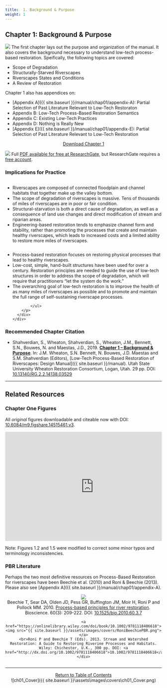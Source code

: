 ```yaml
---
title:  1. Background & Purpose
weight: 1
---
```

## Chapter 1: Background & Purpose

<a  href="http://dx.doi.org/10.13140/RG.2.2.14138.03529"><img class="float-right" src="{{ site.baseurl }}/assets/images/covers/Chap1.png"></a>
The first chapter lays out the purpose and organization of the manual. It also covers the background necessary to understand low-tech process-based restoration. Speifically, the following topics are covered:
- Scope of Degradation
- Structurally-Starved Riverscapes
- Riverscapes States and Conditions
- A Review of Restoration

Chapter 1 also has appendices on:
- [Appendix A]({{ site.baseurl }}/manual/chap01/appendix-A): Partial Selection of Past Literature Relevant to Low-Tech Restoraton 
- Appendix B: Low-Tech Process-Based Restoration Semantics
- Appendix C: Existing Low-Tech Practices
- Appendix D: Nothing is Really New
- [Appendix E]({{ site.baseurl }}/manual/chap01/appendix-E): Partial Selection of Past Literature Relevant to Low-Tech Restoration

<div align="center">
	<a class="hollow button" href="http://dx.doi.org/10.13140/RG.2.2.14138.03529"> Download Chapter 1 <i class="fa fa-file-pdf-o" aria-hidden="true"></i></a>
</div>

<a href="http://dx.doi.org/10.13140/RG.2.2.19590.63049"><img class="float-right" src="{{ site.baseurl}}/assets/images/RG.png"></a> Full [PDF available for free at ResearchGate](http://dx.doi.org/10.13140/RG.2.2.19590.63049), but ResearchGate requires a [free account](https://www.researchgate.net/signup.SignUp.html?hdrsu=1).


### Implications for Practice

<div class="row small-up-2 medium-up-2">

  <div class="column">
    <div class="card">
        <div class="card-section">
        <p><ul>
	<li>Riverscapes are composed of connected floodplain and channel habitats that together make up the valley bottom.</li>
	<li>The scope of degradation of riverscapes is massive. Tens of thousands of miles of riverscapes are in poor or fair condition. </li>
	<li>Structural-starvation is both a direct cause of degradation, as well as a consequence of land use changes and direct modification of stream and riparian areas.</li>
	<li>Engineering-based restoration tends to emphasize channel form and stability, rather than promoting the processes that create and maintain healthy riverscapes, which leads to increased costs and a limited ability to restore more miles of riverscapes.</li>
	</ul>
	</p>
      </div>
    </div>
  </div>
  <div class="column">
    <div class="card">
      <div class="card-section">
        <p>
        	<ul>
        		<li>Process-based restoration focuses on restoring physical processes that lead to healthy riverscapes. </li>
	<li>Low-cost, simple, hand-built structures have been used for over a century. Restoration principles are needed to guide the use of low-tech structures in order to address the scope of degradation, which will require that practitioners “let the system do the work.”</li>
	<li>The overarching goal of low-tech restoration is to improve the health of as many miles of riverscapes as possible and to promote and maintain the full range of self-sustaining riverscape processes. </li>

			</ul>
	    </p>
	  </div>
	</div>
  </div>
</div>



### Recommended Chapter Citation

- <a href="http://dx.doi.org/10.13140/RG.2.2.14138.03529" ><i class="fa fa-file-pdf-o" aria-hidden="true"></i></a> Shahverdian, S., Wheaton, Shahverdian, S., Wheaton, J.M., Bennett, S.N., Bouwes, N. and Maestas, J.D., 2019. [**Chapter 1 – Background & Purpose**](http://dx.doi.org/10.13140/RG.2.2.14138.03529). In: J.M. Wheaton, S.N. Bennett, N. Bouwes, J.D. Maestas and S.M. Shahverdian (Editors), [Low-Tech Process-Based Restoration of Riverscapes: Design Manual]({{ site.baseurl }}/manual). Utah State University Wheaton Restoration Consortium, Logan, Utah. 29 pp. DOI: [10.13140/RG.2.2.14138.03529](http://dx.doi.org/10.13140/RG.2.2.14138.03529)

-----
## Related Resources

### Chapter One Figures
All *original* figures downloadable and citeable now with DOI: [10.6084/m9.figshare.14515461.v3](https://doi.org/10.6084/m9.figshare.14515461.v3). 
<iframe src="https://widgets.figshare.com/articles/14515461/embed?show_title=1" width="568" height="351" allowfullscreen frameborder="0"></iframe>

Note: Figures 1.2 and 1.5 were modified to correct some minor typos and terminology inconsistencies. 

### PBR Literature

Perhaps the two most definitive resources on Process-Based Restoration for riverscapes have been Beechie et al. (2010) and Roni & Beechie (2013).  Please also see [Appendix A]({{ site.baseurl }}/manual/chap01/appendix-A).

<div class="row small-up-2 medium-up-2 large-up-2" align="center">
  	<div class="column column-block">
  		<a href="https://www.fs.fed.us/rm/pubs_other/rmrs_2010_beechie_t001.pdf"><img src="{{ site.baseurl }}/assets/images/covers/Beechie_PBR.png"></a>
<br>
	Beechie T, Sear DA, Olden JD, Pess GR, Buffington JM, Moir H, Roni P and Pollock MM. 2010. <a href="https://www.fs.fed.us/rm/pubs_other/rmrs_2010_beechie_t001.pdf">Process-based principles for river restoration</a>. Bioscience. 60(3): 209-222.  DOI: <a href="http://dx.doi.org/10.1525/bio.2010.60.3.7">10.1525/bio.2010.60.3.7</a>
	</div>
<div class="column column-block">

	<a href="https://onlinelibrary.wiley.com/doi/book/10.1002/9781118406618"><img src="{{ site.baseurl }}/assets/images/covers/RoniBeechiePBR.png"></a>
	<br>Roni P and Beechie T (Eds). 2013. Stream and Watershed Restoration: A Guide to Restoring Riverine Processes and Habitats. Wiley: Chichester, U.K., 300 pp. DOI: <a href="http://dx.doi.org/10.1002/9781118406618">10.1002/9781118406618</a>
	</div>
</div>

------
<div align="center">
	<a class="hollow button" href="{{ site.baseurl }}/manual/"><i class="fa fa-arrow-circle-up" aria-hidden="true"></i>  Return to Table of Contents <i class="fa fa-list-ol" aria-hidden="true"></i></a>


</div>
![ch01_Cover]({{ site.baseurl }}\assets\images\covers\ch01_Cover.png)